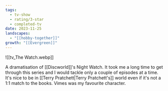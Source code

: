 ```yaml
---
tags:
  - tv-show
  - rating/3-star
  - completed-tv
date: 2023-11-25
landscapes:
  - "[[hobby-together]]"
growth: "[[Evergreen]]"
---
```

![[tv_The Watch.webp]]

A dramatisation of [[Discworld]]'s Night Watch. It took me a long time to get through this series and I would tackle only a couple of episodes at a time. It's nice to be in [[Terry Pratchett|Terry Pratchett's]] world even if it's not a 1:1 match to the books. Vimes was my favourite character.